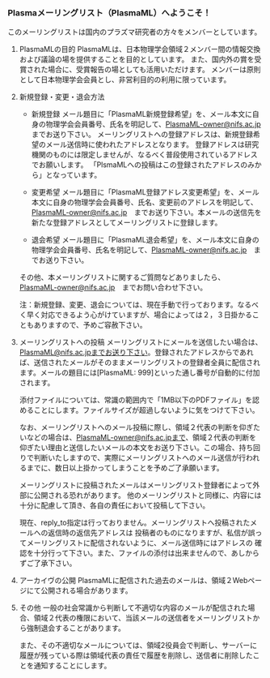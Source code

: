 ### Plasmaメーリングリスト（PlasmaML）へようこそ！

このメーリングリストは国内のプラズマ研究者の方々をメンバーとしています。

1. PlasmaMLの目的
    PlasmaMLは、日本物理学会領域２メンバー間の情報交換および議論の場を提供することを目的としています。
    また、国内外の賞を受賞された場合に、受賞報告の場としても活用いただけます。
    メンバーは原則として日本物理学会会員とし、非営利目的の利用に限っています。

1. 新規登録・変更・退会方法
    * 新規登録
        メール題目に「PlasmaML新規登録希望」を、メール本文に自身の物理学会会員番号、氏名を明記して、PlasmaML-owner@nifs.ac.jp　までお送り下さい。
        メーリングリストへの登録アドレスは、新規登録希望のメール送信時に使われたアドレスとなります。
        登録アドレスは研究機関のものには限定しませんが、なるべく普段使用されているアドレスでお願いします。
        「PlsmaMLへの投稿はこの登録されたアドレスのみから」となっています。

    * 変更希望
        メール題目に「PlasmaML登録アドレス変更希望」を、メール本文に自身の物理学会会員番号、氏名、変更前のアドレスを明記して、PlasmaML-owner@nifs.ac.jp　までお送り下さい。本メールの送信先を新たな登録アドレスとしてメーリングリストに登録します。

    * 退会希望
        メール題目に「PlasmaML退会希望」を、メール本文に自身の物理学会会員番号、氏名を明記して、PlasmaML-owner@nifs.ac.jp　までお送り下さい。

    その他、本メーリングリストに関するご質問などありましたら、
    PlasmaML-owner@nifs.ac.jp　までお問い合わせ下さい。

    注：新規登録、変更、退会については、現在手動で行っております。なるべく早く対応できるよう心がけていますが、場合によっては２，３日掛かることもありますので、予めご容赦下さい。

1. メーリングリストへの投稿
    メーリングリストにメールを送信したい場合は、PlasmaML@nifs.ac.jpまでお送り下さい。登録されたアドレスからであれば、送信されたメールがそのままメーリングリストの登録者全員に配信されます。メールの題目には[PlasmaML: 999]といった通し番号が自動的に付加されます。

    添付ファイルについては、常識の範囲内で「1MB以下のPDFファイル」を認めることにします。ファイルサイズが超過しないように気をつけて下さい。

    なお、メーリングリストへのメール投稿に際し、領域２代表の判断を仰ぎたいなどの場合は、PlasmaML-owner@nifs.ac.jpまで、領域２代表の判断を仰ぎたい理由と送信したいメールの本文をお送り下さい。この場合、持ち回りで判断いたしますので、実際にメーリングリストへのメール送信が行われるまでに、数日以上掛かってしまうことを予めご了承願います。

    メーリングリストに投稿されたメールはメーリングリスト登録者によって外部に公開される恐れがあります。
    他のメーリングリストと同様に、内容には十分に配慮して頂き、各自の責任において投稿して下さい。

    現在、reply_to指定は行っておりません。メーリングリストへ投稿されたメールへの返信時の返信先アドレスは
    投稿者のものになりますが、私信が誤ってメーリングリストに配信されないように、メール送信時にはアドレスの
    確認を十分行って下さい。また、ファイルの添付は出来ませんので、あしからずご了承下さい。

1. アーカイヴの公開
    PlasmaMLに配信された過去のメールは、領域２Webページにて公開される場合があります。

1. その他
    一般の社会常識から判断して不適切な内容のメールが配信された場合、領域２代表の権限において、当該メールの送信者をメーリングリストから強制退会することがあります。

    また、その不適切なメールについては、領域2役員会で判断し、サーバーに履歴が残っている際は領域代表の責任で履歴を削除し、送信者に削除したことを通知することにします。
